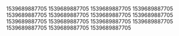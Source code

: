 1539689887705
1539689887705
1539689887705
1539689887705
1539689887705
1539689887705
1539689887705
1539689887705
1539689887705
1539689887705
1539689887705
1539689887705
1539689887705
1539689887705
1539689887705
